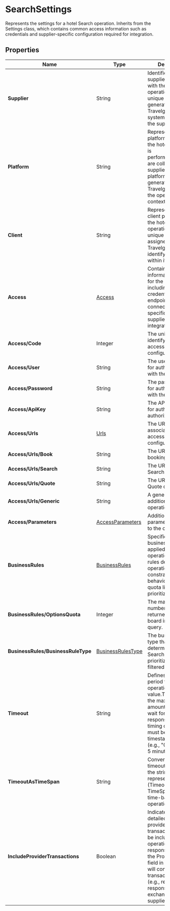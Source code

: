 # SearchSettings

Represents the settings for a hotel Search operation.
Inherits from the Settings class, which contains common access information such as credentials 
and supplier-specific configuration required for integration.

## Properties

| Name | Type | Description |
|------|------|-------------|
| **Supplier** | String | Identifies the supplier associated with the hotel operation. This is a unique code generated by Travelgate within its system to represent the supplier. |
| **Platform** | String | Represents the platform on which the hotel operation is performed.Platforms are collections of suppliers, and the platform code is generated by Travelgate to define the operational context. |
| **Client** | String | Represents the client performing the hotel operation.This is a unique client code assigned by Travelgate to identify the client within its system. |
| **Access** | [Access](/docs/apis/for-sellers/connectors-pull-developers-api/api-reference/access) | Contains access information required for the operation, including API credentials, endpoints, and other connection details specific to the supplier's integration. |
| **Access/Code** | Integer | The unique code identifying the access configuration. |
| **Access/User** | String | The username used for authentication with the supplier. |
| **Access/Password** | String | The password used for authentication with the supplier. |
| **Access/ApiKey** | String | The API key used for authentication or authorization. |
| **Access/Urls** | [Urls](/docs/apis/for-sellers/connectors-pull-developers-api/api-reference/urls) | The URLs associated with the access configuration. |
| **Access/Urls/Book** | String | The URL used for booking operations. |
| **Access/Urls/Search** | String | The URL used for Search operations. |
| **Access/Urls/Quote** | String | The URL used for Quote operations. |
| **Access/Urls/Generic** | String | A generic URL for additional operations. |
| **Access/Parameters** | [AccessParameters](/docs/apis/for-sellers/connectors-pull-developers-api/api-reference/accessparameters) | Additional parameters related to the connection. |
| **BusinessRules** | [BusinessRules](/docs/apis/for-sellers/connectors-pull-developers-api/api-reference/businessrules) | Specifies the business rules to be applied during the operation. These rules define operational constraints and behavior, such as quota limits or prioritization criteria. |
| **BusinessRules/OptionsQuota** | Integer | The maximum number of options returned for each board in the Search query. |
| **BusinessRules/BusinessRuleType** | [BusinessRulesType](/docs/apis/for-sellers/connectors-pull-developers-api/api-reference/businessrulestype) | The business rule type that determines how Search results are prioritized or filtered. |
| **Timeout** | String | Defines the timeout period for the operation as a string value.This indicates the maximum amount of time to wait for a supplier's response before timing out.The value must be provided in timestamp format (e.g., "00:05:00" for 5 minutes). |
| **TimeoutAsTimeSpan** | String | Converts the timeout value from the string representation (Timeout) into a TimeSpan for use in time-based operations. |
| **IncludeProviderTransactions** | Boolean | Indicates whether detailed traces of provider transactions should be included in the operation's response.If enabled, the ProviderAudit field in responses will contain the transaction logs (e.g., requests and responses exchanged with the supplier). |

